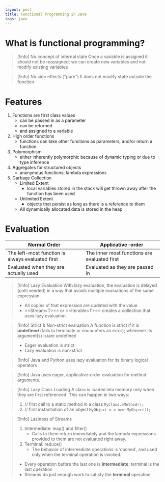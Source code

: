```yaml
---
layout: post
title: Functional Programming in Java
tags: java
---
```


# What is functional programming?

>[!info] No concept of internal state
> Once a variable is assigned it should not be reassigned; we can create new variables and not modify existing variables

>[!info] No side effects ("pure")
> It does not modify state outside the function

# Features

1. Functions are first class values
   - can be passed in as a parameter
   - can be returned
   - and assigned to a variable
2. High order functions
   - functions can take other functions as parameters, and/or return a function
3. Polymorphism 
   - either inherently polymorphic because of dynamic typing or due to type inference
4. Aggregates for structured objects
   - anonymous functions; lambda expressions
5. Garbage Collection
   - Limited Extent
	   - local variables stored in the stack will get thrown away after the function has been used
   - Unlimited Extent
	   - objects that persist as long as there is a reference to them
   - All dynamically allocated data is stored in the heap

# Evaluation

| Normal Order                                     | Applicative-order                            |
| ------------------------------------------------ | -------------------------------------------- |
| The left-most function is always evaluated first | The inner most functions are evaluated first |
| Evaluated when they are actually used            | Evaluated as they are passed in              |

>[!info] Lazy Evaluation
> With lazy evaluation, the evaluation is delayed (until needed) in a way that avoids multiple evaluations of the same expression.
> - All copies of that expression are updated with the value.
> - ==Stream\<T\>== or ==Iterable\<T\>== creates a collection that uses lazy evaluation

>[!info] Strict & Non-strict evaluation
> A function is strict if it is **undefined** (fails to terminate or encounters an error); whenever its argument(s) is/are undefined
> - Eager evaluation is strict
> - Lazy evaluation is non-strict

>[!info] Java and Python uses lazy evaluation for its binary logical operators

>[!info] Java uses eager, applicative-order evaluation for method arguments.

>[!info] Lazy Class Loading
>A class is loaded into memory only when they are first referenced. This can happen in two ways:
> 1. // first call to a static method in a class
> 	`MyClass.aMethod();`
> 2. // first instantiation of an object
> 	`MyObject o = new MyObject();`
>

>[!info] Laziness of Streams
>1. Intermediate: map() and filter()
> 	  - Calls to them return immediately and the lambda expressions provided to them are not evaluated right away.
>2. Terminal: reduce()
> 	  - The behavior of intermediate operations is ‘cached’, and used only when the terminal operation is invoked.
> - Every operation before the last one is **intermediate**; terminal is the last operation
> - Streams do just enough work to satisfy the **terminal** operation
